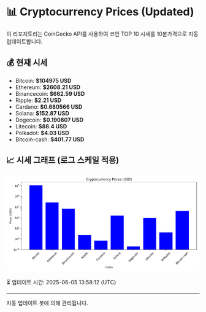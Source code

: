 
# 📊 Cryptocurrency Prices (Updated)

이 리포지토리는 CoinGecko API를 사용하여 코인 TOP 10 시세를 10분가격으로 자동 업데이트합니다.

## 💰 현재 시세
- Bitcoin: **$104975 USD**
- Ethereum: **$2608.21 USD**
- Binancecoin: **$662.59 USD**
- Ripple: **$2.21 USD**
- Cardano: **$0.680566 USD**
- Solana: **$152.87 USD**
- Dogecoin: **$0.190807 USD**
- Litecoin: **$88.4 USD**
- Polkadot: **$4.03 USD**
- Bitcoin-cash: **$401.77 USD**

## 📈 시세 그래프 (로그 스케일 적용)
![Crypto Prices](crypto_prices.png)

⏳ 업데이트 시간: 2025-06-05 13:58:12 (UTC)

---
자동 업데이트 봇에 의해 관리됩니다.
